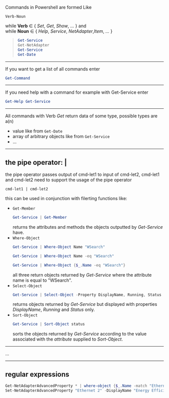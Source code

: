 Commands in Powershell are formed Like
```
Verb-Noun
```
while __Verb__ &isin; { _Set_, _Get_, _Show_, _..._ } and  
while __Noun__ &isin; { _Help_, _Service_, _NetAdapter_,_Item_, _..._ }  
  
>```POWERSHELL
>Get-Service
>Get-NetAdapter
>Get-Service
>Get-Date
>```

--- 

If you want to get a list of all commands enter
```POWERSHELL
Get-Command
```

---

If you need help with a command for example with Get-Service enter
```POWERSHELL
Get-Help Get-Service
```

---

All commands with Verb _Get_ return data of some type, possible types are a(n)
+ value like from `Get-Date`
+ array of arbitrary objects like from `Get-Service`
+ ...

---


## the pipe operator: |
the pipe operator passes output of cmd-let1 to input of cmd-let2, cmd-let1 and cmd-let2 need to support the usage of the pipe operator
```
cmd-let1 | cmd-let2
```

this can be used in conjunction with filerting functions like:
+ `Get-Member`
	```powershell
	Get-Service | Get-Member
	```
	returns the attributes and methods the objects outputted by _Get-Service_ have.
+ `Where-Object`
	```POWERSHELL
	Get-Service | Where-Object Name "WSearch"
	```
	```POWERSHELL
	Get-Service | Where-Object Name -eq "WSearch"
	```
	```POWERSHELL
	Get-Service | Where-Object {$_.Name -eq "WSearch"}
	```
	all three return objects returned by _Get-Service_ where the attribute name is equal to "WSearch".
+ `Select-Object`
	```POWERSHELL
	Get-Service | Select-Object -Property DisplayName, Running, Status
	```
	returns objects returned by _Get-Service_ but displayed with properties _DisplayName_, _Running_ and _Status_ only.
+ `Sort-Object`
	```powershell
	Get-Service | Sort-Object status
	```
	sorts the objects returned by _Get-Service_ according to the value associated with the _attribute_ supplied to _Sort-Object_.


---

...

---
## regular expressions

```powershell
Get-NetAdapterAdvancedProperty * | where-object {$_.Name -match "Ethernet [0-9]" -and $_.DisplayName -match "Energy"}
Set-NetAdapterAdvancedProperty "Ethernet 2" -DisplayName "Energy Efficient Ethernet" -DisplayValue "off"
```